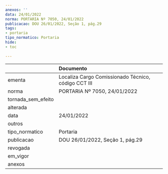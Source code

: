 ```yaml
---
anexos: ''
data: 24/01/2022
norma: PORTARIA Nº 7050, 24/01/2022
publicacao: DOU 26/01/2022, Seção 1, pág.29
tags:
- portaria
tipo_normatico: Portaria
hide: 
- toc 
 
---
```


|                    | Documento                                           |
|:-------------------|:----------------------------------------------------|
| ementa             | Localiza Cargo Comissionado Técnico, código CCT III |
| norma              | PORTARIA Nº 7050, 24/01/2022                        |
| tornada_sem_efeito |                                                     |
| alterada           |                                                     |
| data               | 24/01/2022                                          |
| outros             |                                                     |
| tipo_normatico     | Portaria                                            |
| publicacao         | DOU 26/01/2022, Seção 1, pág.29                     |
| revogada           |                                                     |
| em_vigor           |                                                     |
| anexos             |                                                     |